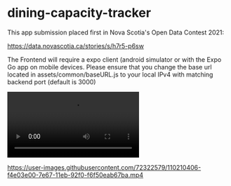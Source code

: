 # dining-capacity-tracker
This app submission placed first in Nova Scotia's Open Data Contest 2021:

https://data.novascotia.ca/stories/s/h7r5-p6sw

The Frontend will require a expo client (android simulator or with the Expo Go app on mobile devices. Please ensure that you change the base url located in assets/common/baseURL.js to your local IPv4 with matching backend port (default is 3000)

  <video controls="true" allowfullscreen="true">
    <source src="path/to/video.mp4" type="video/mp4">
    <source src="path/to/video.ogg" type="video/ogg">
    <source src="path/to/video.webm" type="video/webm">
  </video>

https://user-images.githubusercontent.com/72322579/110210406-f4e03e00-7e67-11eb-92f0-f6f50eab67ba.mp4
